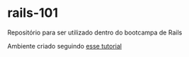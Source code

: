 # rails-101

Repositório para ser utilizado dentro do bootcampa de Rails

Ambiente criado seguindo [esse tutorial](https://hackmd.io/@XBgk0kxlRnWrc48GVpMRVA/HJQeklI6t)
